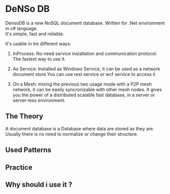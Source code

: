 DeNSo DB
================================================
DensoDB is a new NoSQL document database. Written for .Net environment in c# language.  
It's simple, fast and reliable.

It's usable in tre different ways:

1. InProcess: No need service installation and communication protocol. The fastest way to use it.

2. As Service: Installed as Windows Service, it can be used as a network document store.You can use rest service or wcf service to access it

3. On a Mesh: mixing the previous two usage mode with a P2P mesh network, it can be easily syncronizable with other mesh nodes. It gives you the power of a distributed scalable fast database, in a server or server-less environment.

The Theory
------------------------------------------------

A document database is a Database where data are stored as they are. Usually there is no need to normalize or change their structure. 

Used Patterns
------------------------------------------------
  
	

Practice
------------------------------------------------



Why should i use it ?
------------------------------------------------
